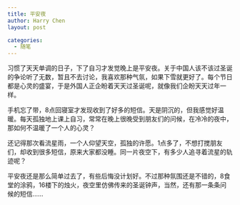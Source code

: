```yaml
---
title: 平安夜
author: Harry Chen
layout: post

categories:
  - 随笔
---
```


  习惯了天天单调的日子，下了自习才发觉晚上是平安夜。关于中国人该不该过圣诞的争论听了无数，暂且不去讨论，我喜欢那种气氛，如果下雪就更好了。每个节日都是心灵的盛宴，于是外国人正企盼着天天过圣诞呢，就像我们企盼天天过年一样。

  手机忘了带，8点回寝室才发现收到了好多的短信。天是阴沉的，但我感觉好温暖。每天孤独地上课上自习，常常在晚上很晚受到朋友们的问候，在冷冷的夜中，那如何不温暖了一个人的心灵？

  还记得那次看流星雨，一个人仰望天空，孤独的许愿。1点多了，不想打搅朋友们，却收到很多短信，原来大家都没睡。同一片夜空下，有多少人追寻着流星的轨迹呢？

  平安夜还是那么简单过去了，有些后悔没计划好。不过那种氛围还是不错的，8食堂的涂鸦，16楼下的烛火，夜空里仿佛传来的圣诞钟声，当然，还有那一条条问候的短信……
